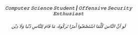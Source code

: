 <h5 align="center">𝙲𝚘𝚖𝚙𝚞𝚝𝚎𝚛 𝚂𝚌𝚒𝚎𝚗𝚌𝚎 𝚂𝚝𝚞𝚍𝚎𝚗𝚝 | 𝙾𝚏𝚏𝚎𝚗𝚜𝚒𝚟𝚎 𝚂𝚎𝚌𝚞𝚛𝚒𝚝𝚢 𝙴𝚗𝚝𝚑𝚞𝚜𝚒𝚊𝚜𝚝 </h5>
<h6 align="center">لَو أنَّ النَّاسَ كُلَّمَا اسْتَصْعَبُوا أَمرًا تَركُوهُ، مَا قَامَ لِلنَّاسِ دُنْيا وَلَا دِيْن</h6>
